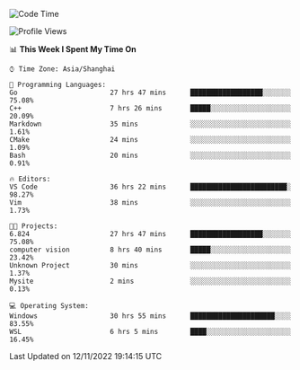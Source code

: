 <!--START_SECTION:waka-->
![Code Time](http://img.shields.io/badge/Code%20Time-331%20hrs%207%20mins-blue)

![Profile Views](http://img.shields.io/badge/Profile%20Views-2-blue)

📊 **This Week I Spent My Time On** 

```text
⌚︎ Time Zone: Asia/Shanghai

💬 Programming Languages: 
Go                       27 hrs 47 mins      ██████████████████░░░░░░░   75.08% 
C++                      7 hrs 26 mins       █████░░░░░░░░░░░░░░░░░░░░   20.09% 
Markdown                 35 mins             ░░░░░░░░░░░░░░░░░░░░░░░░░   1.61% 
CMake                    24 mins             ░░░░░░░░░░░░░░░░░░░░░░░░░   1.09% 
Bash                     20 mins             ░░░░░░░░░░░░░░░░░░░░░░░░░   0.91%

🔥 Editors: 
VS Code                  36 hrs 22 mins      ████████████████████████░   98.27% 
Vim                      38 mins             ░░░░░░░░░░░░░░░░░░░░░░░░░   1.73%

🐱‍💻 Projects: 
6.824                    27 hrs 47 mins      ██████████████████░░░░░░░   75.08% 
computer vision          8 hrs 40 mins       █████░░░░░░░░░░░░░░░░░░░░   23.42% 
Unknown Project          30 mins             ░░░░░░░░░░░░░░░░░░░░░░░░░   1.37% 
Mysite                   2 mins              ░░░░░░░░░░░░░░░░░░░░░░░░░   0.13%

💻 Operating System: 
Windows                  30 hrs 55 mins      █████████████████████░░░░   83.55% 
WSL                      6 hrs 5 mins        ████░░░░░░░░░░░░░░░░░░░░░   16.45%

```


 Last Updated on 12/11/2022 19:14:15 UTC
<!--END_SECTION:waka-->